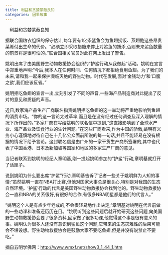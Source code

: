 ```yaml
---
title: 利益和贪婪蒙蔽良知
categories: 因果故事
---
```




　利益和贪婪蒙蔽良知

据联合国粮农组织的保守估计,每年要有1亿条鲨鱼会为鱼翅捞饭、燕翅鲍这些昂贵菜肴付出生命的代价。“必须立即采取措施来停止对鲨鱼的捕杀,否则未来鲨鱼数量的前景将是很可怕的。”联合国相关官员对此在网上发出了警告。

姚明出席了由美国野生动物救援协会组织的“护鲨行动从我做起”活动。姚明在宣言中郑重地声明:“今后,我本人在任何时间、任何情况下都拒绝食用鱼翅。为了我们的未来,请和我一起来保护濒临灭绝的野生动物。时代在发展,面对‘金钱动力’和‘口腹之欲’,我们应该反省。”

姚明拒吃鱼翅的宣言一出,立刻引发了不同的声音,一些海产品制造商对此提出了反对的意见和质疑的声音。

近日,数家海产品生产厂商联名指责姚明拒吃鱼翅的这一举动将严重地影响到鱼翅的消费市场。“你的这一言论太过草率,而且是在没有经过任何调查及深入理解的情况下所作出的。”多家厂商在写给姚明的联名信中提到,“这直接影响到了全球水产业、海产品业及饮食行业的生计问题。”在这些厂商看来,作为中国的骄傲,姚明有义务小心谨慎地对待自己在十几亿公众面前所说的每一句话,并且不能轻易在没有根据的情况下给予言论。这封联名信是由广州的一家干货生产商所签署的,其中也代表了中国香港、日本及新加坡等国家和地区的多家生产厂商的意见。

当记者联系到姚明的经纪人章明基,刚一提起姚明参加的“护鲨”行动,章明基就打开了话匣子。

说到姚明为什么要出席“护鲨”行动,章明基告诉了记者一些关于姚明鲜为人知的事情:“虽然姚明一直在NBA打比赛,但他对国家大事总是很关心,特别是对我国的生态自然环境。‘护鲨’行动的代言是美国野生动物救援协会找到他的。野生动物救援协会一直和NBA的关系很好,有很好的合作,有很多NBA明星都是他们的代言人。”

“姚明这个人是有点少年老成的,不会很轻易地作出决定,”章明基对姚明在代言前做的一些功课和准备还历历在目。“姚明听到这些问题后就开始研究这些问题,向美国野生动物救援协会要了很多资料,回家做了很多功课,他觉得这个事是很有意义的事。姚明认为很多人还没有意识到鲨鱼这个问题,它带来的生态灾难性的后果可能会不堪设想。野生动物救援协会是鼓励大家不要吃鱼翅,但是并没有说禁止不要吃。”

摘自五明学佛网：http://www.wmxf.net/show3_1_44_1.htm